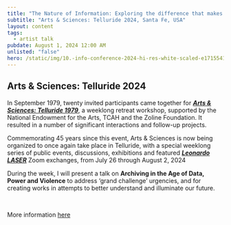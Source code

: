 ```yaml
---
title: "The Nature of Information: Exploring the difference that makes a difference"
subtitle: "Arts & Sciences: Telluride 2024, Santa Fe, USA"
layout: content
tags:
  - artist talk
pubdate: August 1, 2024 12:00 AM
unlisted: "false"
hero: /static/img/10.-info-conference-2024-hi-res-white-scaled-e1715541427302.jpg
---
```

## Arts & Sciences: Telluride 2024

In September 1979, twenty invited participants came together for ***[Arts & Sciences: Telluride 1979](http://www.radlab.com/information/artsandsciences.html)***, a weeklong retreat workshop, supported by the National Endowment for the Arts, TCAH and the Zoline Foundation. It resulted in a number of significant interactions and follow-up projects.

Commemorating 45 years since this event, Arts & Sciences is now being organized to once again take place in Telluride, with a special weeklong series of public events, discussions, exhibitions and featured ***[Leonardo LASER](https://leonardo.info/laser-talks)*** Zoom exchanges, from July 26 through August 2, 2024

During the week, I will present a talk on **Archiving in the Age of Data, Power and Violence** to address ‘grand challenge’ urgencies, and for creating works in attempts to better understand and illuminate our future.

<br/>

More information [here](https://info-eco.art/arts-sciences-2024/)
